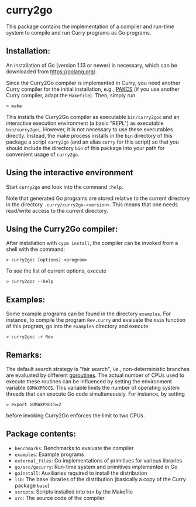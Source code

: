 curry2go
========

This package contains the implementation of a compiler
and run-time system to compile and run Curry programs as Go programs.


Installation:
-------------

An installation of Go (version 1.13 or newer) is necessary,
which can be downloaded from <https://golang.org/>.

Since the Curry2Go compiler is implemented in Curry,
you need another Curry compiler for the initial
installation, e.g., [PAKCS](https://www.curry-lang.org/pakcs/)
(if you use another Curry compiler, adapt the `Makefile`).
Then, simply run

    > make

This installs the Curry2Go compiler as executable
`bin/curry2goc` and an interactive execution environment
(a basic "REPL") as executable `bin/curry2goi`.
However, it is not necessary to use these executables directly.
Instead, the make process installs in the `bin` directory of this package
a script `curry2go` (and an alias `curry` for this script)
so that you should include the directory `bin` of this
package into your path for convenient usage of `curry2go`.


Using the interactive environment
---------------------------------

Start `curry2go` and look into the command `:help`.

Note that generated Go programs are stored relative to the
current directory in the directory `.curry/curry2go-<version>`.
This means that one needs read/write access to the current directory.


Using the Curry2Go compiler:
----------------------------

After installation with `cypm install`, the compiler can be
invoked from a shell with the command:

    > curry2goc [options] <program>

To see the list of current options, execute

    > curry2goc --help

Examples:
---------

Some example programs can be found in the directory `examples`.
For instance, to compile the program `Rev.curry` and
evaluate the `main` function of this program, go into
the `examples` directory and execute

    > curry2goc -r Rev


Remarks:
--------

The default search strategy is "fair search", i.e., non-deterministic
branches are evaluated by different
[goroutines](https://tour.golang.org/concurrency/1).
The actual number of CPUs used to execute these routines
can be influenced by setting the environment variable `GOMAXPROCS`.
This variable limits the number of operating system threads
that can execute Go code simultaneously.
For instance, by setting

    > export GOMAXPROCS=2

before invoking Curry2Go enforces the limit to two CPUs.


Package contents:
----------------

* `benchmarks`:     Benchmarks to evaluate the compiler
* `examples`:       Example programs
* `external_files`: Go implementations of primitives for various libraries
* `go/src/gocurry`: Run-time system and primitives implemented in Go
* `goinstall`:      Auxiliaries required to install the distribution
* `lib`:            The base libraries of the distribution (basically a copy
                    of the Curry package `base`)
* `scripts`:        Scripts installed into `bin` by the Makefile
* `src`:            The source code of the compiler
